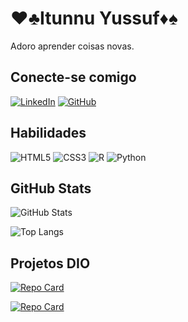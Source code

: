 
# ♥♣Itunnu Yussuf♦♠

Adoro aprender coisas novas.

## Conecte-se comigo
[![LinkedIn](https://img.shields.io/badge/LinkedIn-0077B5?style=for-the-badge&logo=linkedin&logoColor=white)](https://www.linkedin.com/in/itunnu-yussuf/)
[![GitHub](https://img.shields.io/badge/GitHub-100000?style=for-the-badge&logo=github&logoColor=white)](https://github.com/oitunnu)

## Habilidades
![HTML5](https://img.shields.io/badge/HTML5-E34F26?style=for-the-badge&logo=html5&logoColor=white)
![CSS3](https://img.shields.io/badge/CSS3-1572B6?style=for-the-badge&logo=css3&logoColor=white)
![R](https://img.shields.io/badge/R-276DC3?style=for-the-badge&logo=r&logoColor=white)
![Python](https://img.shields.io/badge/python-3670A0?style=for-the-badge&logo=python&logoColor=ffdd54)

## GitHub Stats
![GitHub Stats](https://github-readme-stats.vercel.app/api?username=oitunnu&theme=transparent&bg_color=000&border_color=30A3DC&show_icons=true&icon_color=30A3DC&title_color=E94D5F&text_color=FFF)

![Top Langs](https://github-readme-stats-git-masterrstaa-rickstaa.vercel.app/api/top-langs/?username=oitunnu&bg_color=000&border_color=30A3DC&title_color=E94D5F&text_color=FFF)

## Projetos DIO
[![Repo Card](https://github-readme-stats.vercel.app/api/pin/?username=oitunnu&repo=dio-lab-open-source&bg_color=000&border_color=30A3DC&show_icons=true&icon_color=30A3DC&title_color=E9D5F&text_color=FFF)](https://github.com/oitunnu/dio-lab-open-source.git)

[![Repo Card](https://github-readme-stats.vercel.app/api/pin/?username=oitunnu&repo=teste-curso-dio-dominando-ides-java&bg_color=000&border_color=30A3DC&show_icons=true&icon_color=30A3DC&title_color=E9D5F&text_color=FFF)](https://github.com/oitunnu/teste-curso-dio-dominando-ides-java.git)
